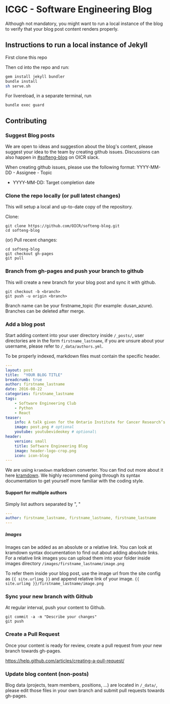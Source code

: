 # ICGC - Software Engineering Blog

Although not mandatory, you might want to run a local instance of the blog to verify that your blog post content renders properly.

## Instructions to run a local instance of Jekyll

First clone this repo

Then cd into the repo and run:

```bash
gem install jekyll bundler
bundle install
sh serve.sh
```

For livereload, in a separate terminal, run

```
bundle exec guard
```

## Contributing

### Suggest Blog posts

We are open to ideas and suggestion about the blog's content, please suggest your idea to the team by creating github issues. Discussions can also happen in [#softeng-blog](https://oicr.slack.com/messages/softeng-blog/) on OICR slack.

When creating github issues, please use the following format: YYYY-MM-DD - Assignee - Topic
 - YYYY-MM-DD: Target completion date

### Clone the repo locally (or pull latest changes)

This will setup a local and up-to-date copy of the repository.

Clone:
```
git clone https://github.com/OICR/softeng-blog.git
cd softeng-blog
```

(or) Pull recent changes:
```
cd softeng-blog
git checkout gh-pages
git pull
```

### Branch from gh-pages and push your branch to github

This will create a new branch for your blog post and sync it with github.
```
git checkout -b <branch>
git push -u origin <branch>
```
Branch name can be your firstname_topic (for example: dusan_azure). Branches can be deleted after merge.

### Add a blog post

Start adding content into your user directory inside `/_posts/`, user directories are in the form `firstname_lastname`, if you are unsure about your username, please refer to `/_data/authors.yml`.

To be properly indexed, markdown files must contain the specific header.

```yml
---
layout: post
title:  "YOUR BLOG TITLE"
breadcrumb: true
author: firstname_lastname
date: 2016-08-22
categories: firstname_lastname
tags:
    - Software Engineering Club
    - Python
    - React
teaser:
    info: A talk given for the Ontario Institute for Cancer Research’s software engineering club on PGMLab (Probabilistic Graphical Model Lab) and developing web applications for Celery. Javascript web technologies such as React, Redux, Immutable.js, ECMAScript 6 (ES6) are discussed...
    image: post.png # optional
    youtube: youtubevideokey # optional\
header:
    version: small
    title: Software Engineering Blog
    image: header-logo-crop.png
    icon: icon-blog
---
```

We are using `kramdown` markdown converter. You can find out more about it here [kramdown](http://kramdown.gettalong.org). We highly recommend going through its syntax documentation
to get yourself more familiar with the coding style.

#### Support for multiple authors

Simply list authors separated by ", "

```yml
---
author: firstname_lastname, firstname_lastname, firstname_lastname
---
```

##### Images

Images can be added as an absolute or a relative link. You can look at kramdown syntax documentation to find out about adding absolute links. For a relative link images you can upload them into your folder inside images directory `/images/firstname_lastname/image.png`

To refer them inside your blog post, use the image url from the site config as `{{ site.urlimg }}` and append relative link of your image. `{{ site.urlimg }}/firstname_lastname/image.png`

### Sync your new branch with Github

At regular interval, push your content to Github.

```
git commit -a -m "Describe your changes"
git push
```

### Create a Pull Request

Once your content is ready for review, create a pull request from your new branch towards gh-pages.

https://help.github.com/articles/creating-a-pull-request/

### Update blog content (non-posts)

Blog data (projects, team members, positions, ...) are located in `/_data/`, please edit those files in your own branch and submit pull requests towards gh-pages.
